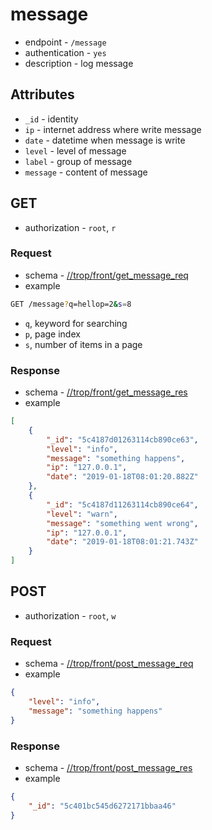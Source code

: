 # message

* endpoint - `/message`
* authentication - `yes`
* description - log message

## Attributes

* `_id` - identity
* `ip` - internet address where write message
* `date` - datetime when message is write
* `level` - level of message
* `label` - group of message
* `message` - content of message

## GET

* authorization - `root`, `r`

### Request

* schema - [//trop/front/get_message_req](../schema/front/get_message_req.json)
* example

```bash
GET /message?q=hellop=2&s=8
```

* `q`, keyword for searching
* `p`, page index
* `s`, number of items in a page

### Response

* schema - [//trop/front/get_message_res](../schema/front/get_message_res.json)
* example

```json
[
    {
        "_id": "5c4187d01263114cb890ce63",
        "level": "info",
        "message": "something happens",
        "ip": "127.0.0.1",
        "date": "2019-01-18T08:01:20.882Z"
    },
    {
        "_id": "5c4187d11263114cb890ce64",
        "level": "warn",
        "message": "something went wrong",
        "ip": "127.0.0.1",
        "date": "2019-01-18T08:01:21.743Z"
    }
]
```

## POST

* authorization - `root`, `w`

### Request

* schema - [//trop/front/post_message_req](../schema/front/post_message_req.json)
* example

```json
{
    "level": "info",
    "message": "something happens"
}
```

### Response

* schema - [//trop/front/post_message_res](../schema/front/post_message_res.json)
* example

```json
{
    "_id": "5c401bc545d6272171bbaa46"
}
```
